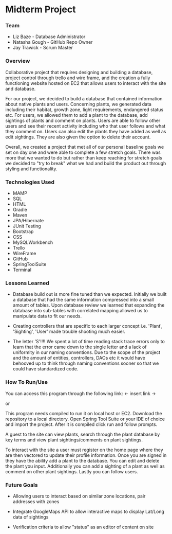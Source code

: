 # Midterm Project

### Team
- Liz Baze - Database Administrator
- Natasha Gough - GitHub Repo Owner
- Jay Trawick - Scrum Master

### Overview
Collaborative project that requires designing and building a database, project control through trello and wire frame, and the creation a fully functioning website hosted on EC2 that allows users to interact with the site and database.

For our project, we decided to build a database that contained information about native plants and users. Concerning plants, we generated data including their habitat, growth zone, light requirements, endangered status etc.  For users, we allowed them to add a plant to the database, add sightings of plants and comment on plants. Users are able to follow other users and see their recent activity including who that user follows and what they comment on. Users can also edit the plants they have added as well as edit sightings. They are also given the option to delete their account.

Overall, we created a project that met all of our personal baseline goals we set on day one and were able to complete a few stretch goals. There was more that we wanted to do but rather than keep reaching for stretch goals we decided to "try to break" what we had and build the product out through styling and functionality.


### Technologies Used
- MAMP
- SQL
- HTML
- Gradle
- Maven
- JPA/Hibernate
- JUnit Testing
- Bootstrap
- CSS
- MySQLWorkbench
- Trello
- WireFrame
- GitHub
- SpringToolSuite
- Terminal



### Lessons Learned
- Database build out is more fine tuned than we expected. Initially we built a database that had the same information compressed into a small amount of tables. Upon database review we learned that expanding the database into sub-tables with correlated mapping allowed us to manipulate data to fit our needs.


- Creating controllers that are specific to each larger concept i.e. 'Plant', 'Sighting', 'User' made trouble shooting much easier.
- The letter 'S'!!!! We spent a lot of time reading stack trace errors only to learn that the error came down to the single letter and a lack of uniformity in our naming conventions. Due to the scope of the project and the amount of entities, controllers, DAOs etc it would have behooved up to think through naming conventions sooner so that we could have standardized code.

### How To Run/Use
You can access this program through the following link:
<- insert link ->

or

This program needs compiled to run it on local host or EC2. Download the repository to a local directory. Open Spring Tool Suite or your IDE of choice and import the project. After it is compiled click run and follow prompts.

A guest to the site can view plants, search through the plant database by key terms and view plant sightings/comments on plant sightings.

To interact with the site a user must register on the home page where they are then vectored to update their profile information. Once you are signed in they have the ability add a plant to the database. You can edit and delete the plant you input. Additionally you can add a sighting of a plant as well as comment on other plant sightings. Lastly you can follow users.


### Future Goals
- Allowing users to interact based on similar zone locations, pair addresses with zones

- Integrate GoogleMaps API to allow interactive maps to display Lat/Long data of sightings

- Verification criteria to allow "status" as an editor of content on site
